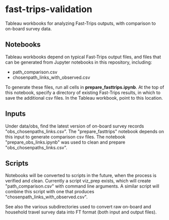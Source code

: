 # fast-trips-validation

Tableau workbooks for analyzing Fast-Trips outputs, with comparison to on-board survey data.

## Notebooks

Tableau workbooks depend on typical Fast-Trips output files, and files that can be generated
from Jupyter notebooks in this repository, including:
- path_comparison.csv
- chosenpath_links_with_observed.csv

To generate these files, run all cells in **prepare_fasttrips.ipynb**. At the top of this notebook, specify a directory 
of existing Fast-Trips results, in which to save the additional csv files. In the Tableau workbook, point to this location. 

## Inputs

Under data/obs, find the latest version of on-board survey records "obs_chosenpaths_links.csv". The "prepare_fasttrips" notebook depends on this input to generate comparison csv files. The notebook "prepare_obs_links.ipynb" was used to clean and prepare "obs_chosenpaths_links.csv".  

## Scripts

Notebooks will be converted to scripts in the future, when the process is verified and clean. Currently a script viz_prep
exists, which will create "path_comparison.csv" with command line arguments. A similar script will combine this script
with one that produces "chosenpath_links_with_observed.csv".

See also the various subdirectories used to convert raw on-board and household travel survey data into FT format (both input and output files). 
